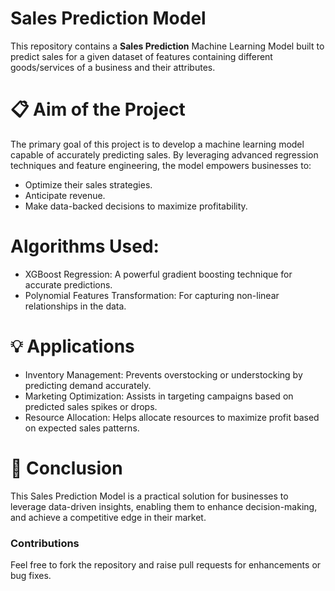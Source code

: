 # Sales Prediction Model
This repository contains a **Sales Prediction** Machine Learning Model built to predict sales for a given dataset of  features containing different goods/services of a business and their attributes.
# 📋 Aim of the Project
The primary goal of this project is to develop a machine learning model capable of accurately predicting sales. By leveraging advanced regression techniques and feature engineering, the model empowers businesses to:
- Optimize their sales strategies.
- Anticipate revenue.
- Make data-backed decisions to maximize profitability.
# Algorithms Used:
- XGBoost Regression: A powerful gradient boosting technique for accurate predictions.
- Polynomial Features Transformation: For capturing non-linear relationships in the data.
# 💡 Applications
- Inventory Management: Prevents overstocking or understocking by predicting demand accurately.
- Marketing Optimization: Assists in targeting campaigns based on predicted sales spikes or drops.
- Resource Allocation: Helps allocate resources to maximize profit based on expected sales patterns.
# 📝 Conclusion
This Sales Prediction Model is a practical solution for businesses to leverage data-driven insights, enabling them to enhance decision-making, and achieve a competitive edge in their market.
### Contributions
Feel free to fork the repository and raise pull requests for enhancements or bug fixes.

